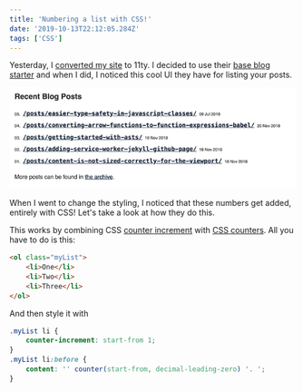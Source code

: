 ```yaml
---
title: 'Numbering a list with CSS!'
date: '2019-10-13T22:12:05.284Z'
tags: ['CSS']
---
```


Yesterday, I [converted my site](/posts/feeling-connected-with-my-website/) to 11ty. I decided to use their [base blog starter](https://github.com/11ty/eleventy-base-blog) and when I did, I noticed this cool UI they have for listing your posts.

![Screenshot of my website.](./my-website.png)

When I went to change the styling, I noticed that these numbers get added, entirely with CSS! Let's take a look at how they do this.

This works by combining CSS [counter increment](https://developer.mozilla.org/en-US/docs/Web/CSS/counter-increment) with [CSS counters](https://developer.mozilla.org/en-US/docs/Web/CSS/CSS_Lists_and_Counters/Using_CSS_counters). All you have to do is this:

```html
<ol class="myList">
    <li>One</li>
    <li>Two</li>
    <li>Three</li>
</ol>
```

And then style it with

```css
.myList li {
    counter-increment: start-from 1;
}
.myList li:before {
    content: '' counter(start-from, decimal-leading-zero) '. ';
}
```
